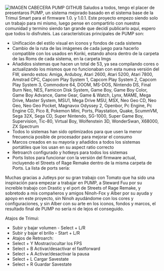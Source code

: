 ![IMAGEN CABECERA PUMP GITHUB](https://github.com/user-attachments/assets/0b40c339-fd66-49c6-9575-809e60643b36)
Saludos a todos, tengo el placer de presentaros PUMP, un sistema mejorado basado en el sistema base de la Trimui Smart para el firmware 1.0. y 1.0.1. Este proyecto empezo siendo solo un trabajo para mi mismo, luego pense en compartirlo con nuestra comunidad y termino siendo tan grande que decidí publicarlo aquí, espero que todos lo disfruteis. Las características principales de PUMP son:

-	Unificación del estilo visual en iconos y fondos de cada sistema
-	Cambio de la ruta de las imágenes de cada juego para hacerlo compatible con los usados en Koriki, estando ahora dentro de la carpeta de las Roms de cada sistema, en la carpeta Imgs
-	Añadidos sistemas que hacen un total de 53, ya sea compilando cores o actualizando los mismos que no funcionaban con esta nueva versión del FW, siendo estos: Amiga, Arduboy, Atari 2600, Atari 5200, Atari 7800, Amstrad CPC, Capcom Play System 1, Capcom Play System 2, Capcom Play System 3, Commodore 64, DOOM, MS-DOS, Nintendo DS, Final Burn Neo, NES, Famicon Disk System, Game Boy, Game Boy Color, Game Boy Advance, Game Gear, Game & Watch, Lynx, MAME, Mega Drive, Master System, MSU1, Mega Drive MSU, MSX, Neo Geo CD, Neo Geo, Neo Geo Pocket, Magnavox Odyssey 2, Openbor, Pc Engine, Pc Engine CD, Pico 8, Pokemon Mini, Ports, Playstation, Quake, ScummVM, Sega 32X, Sega CD, Super Nintendo, SG-1000, Super Game Boy, Supervision, Tic-80, Virtual Boy, Wolfenstein 3D, WonderSwan, X68000, ZX Spectrum
-	Todos lo sistemas han sido optimizados para que usen la menor frecuencia posible de procesador para mejorar el consumo
-	Marcos creados en su mayoría y añadidos a todos los sistemas portátiles que los usan en su aspect ratio correcto
-	Retroarch configurado y hotkeys para todos los sistemas
-	Ports listos para funcionar con la versión del firmware actual, incluyendo el Streets of Rage Remake dentro de la misma carpeta de Ports. La lista de ports sería:

Muchas gracias a Jutleys por su gran trabajo con Tomato que ha sido una inspiración para empezar a trabajar en PUMP, a Steward Fuu por su increíble trabajo con Drastic y el port de Streets of Rage Remake, y sobretodo a mis compañeros y amigos Ninoh-Fox y Alber por su ayuda y apoyo en este proyecto, sin Ninoh ayudándome con los cores y configuraciones, y sin Alber con su arte en los iconos, fondos y marcos, el resultado final de PUMP no sería ni de lejos el conseguido.

Atajos de Trimui:

- Subir y bajar volumen - Select + L/R
- Subir y bajar el brillo - Start + L/R
- Atajos de Retroarch:
- Select + Y Mostrar/ocultar los FPS
- Select + B Activar/desactivar el fastforward
- Select + A Activar/desactivar la pausa
- Select + L Cargar Savestate
- Select + R Guardar Savestate

